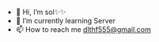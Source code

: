 - 👋 Hi, I’m sol✨✨
- 🌱 I’m currently learning Server
- 📫 How to reach me dlthf555@gmail.com

<!---
soleu/soleu is a ✨ special ✨ repository because its `README.md` (this file) appears on your GitHub profile.
You can click the Preview link to take a look at your changes.
--->
